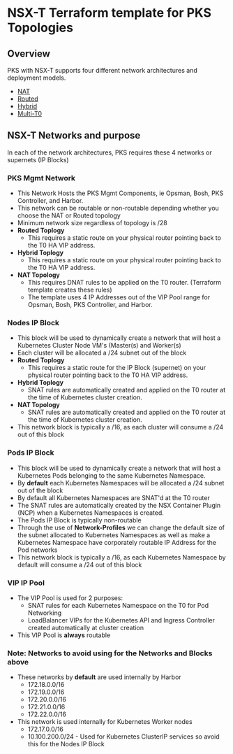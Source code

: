 # NSX-T Terraform template for PKS Topologies

## Overview
PKS with NSX-T supports four different network architectures and deployment models. 

* [NAT](nat/README.md)
* [Routed](routed/README.md)
* [Hybrid](hybrid/README.md)
* [Multi-T0](multi-t0/README.md)

## NSX-T Networks and purpose

In each of the network architectures, PKS requires these 4 networks or supernets (IP Blocks)

### **PKS Mgmt Network**
* This Network Hosts the PKS Mgmt Components, ie Opsman, Bosh, PKS Controller, and Harbor.
* This network can be routable or non-routable depending whether you choose the NAT or Routed topology
* Minimum network size regardless of topology is /28
* **Routed Toplogy**
    - This requires a static route on your physical router pointing back to the T0 HA VIP address.
* **Hybrid Toplogy**
    - This requires a static route on your physical router pointing back to the T0 HA VIP address.
* **NAT Topology**
    - This requires DNAT rules to be applied on the T0 router. (Terraform template creates these rules)
    - The template uses 4 IP Addresses out of the VIP Pool range for Opsman, Bosh, PKS Controller, and Harbor.

### **Nodes IP Block**
* This block will be used to dynamically create a network that will host a Kubernetes Cluster Node VM's (Master(s) and Worker(s)
* Each cluster will be allocated a /24 subnet out of the block
* **Routed Toplogy**
    - This requires a static route for the IP Block (supernet) on your physical router pointing back to the T0 HA VIP address.
* **Hybrid Toplogy**
    - SNAT rules are automatically created and applied on the T0 router at the time of Kubernetes cluster creation.
* **NAT Topology**
    - SNAT rules are automatically created and applied on the T0 router at the time of Kubernetes cluster creation.
* This network block is typically a /16, as each cluster will consume a /24 out of this block

### **Pods IP Block**
* This block will be used to dynamically create a network that will host a Kubernetes Pods belonging to the same Kubernetes Namespace.
* By **default** each Kubernetes Namespaces will be allocated a /24 subnet out of the block
* By default all Kubernetes Namespaces are SNAT'd at the T0 router
* The SNAT rules are automatically created by the NSX Container Plugin (NCP) when a Kubernetes Namespaces is created.
* The Pods IP Block is typically non-routable
* Through the use of **Network-Profiles** we can change the default size of the subnet allocated to Kubernetes Namespaces as well as make a Kubernetes Namespace have corporately routable IP Address for the Pod networks
* This network block is typically a /16, as each Kubernetes Namespace by default will consume a /24 out of this block

### **VIP IP Pool**
* The VIP Pool is used for 2 purposes:
    - SNAT rules for each Kubernetes Namespace on the T0 for Pod Networking
    - LoadBalancer VIPs for the Kubernetes API and Ingress Controller created automatically at cluster creation
* This VIP Pool is **always** routable

### **Note:** Networks to avoid using for the Networks and Blocks above

* These networks by **default** are used internally by Harbor 
    * 172.18.0.0/16
    * 172.19.0.0/16
    * 172.20.0.0/16
    * 172.21.0.0/16
    * 172.22.0.0/16
* This network is used internally for Kubernetes Worker nodes
    * 172.17.0.0/16
    * 10.100.200.0/24 - Used for Kubernetes ClusterIP services so avoid this for the Nodes IP Block



